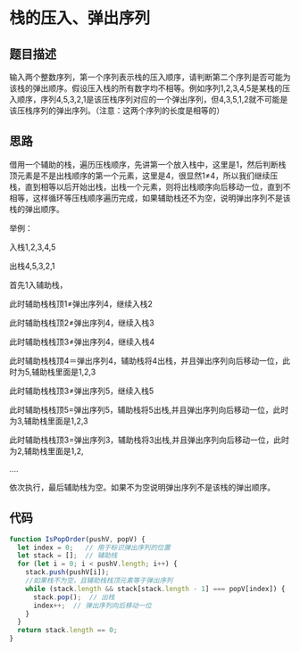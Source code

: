 # 栈的压入、弹出序列

## 题目描述

输入两个整数序列，第一个序列表示栈的压入顺序，请判断第二个序列是否可能为该栈的弹出顺序。假设压入栈的所有数字均不相等。例如序列1,2,3,4,5是某栈的压入顺序，序列4,5,3,2,1是该压栈序列对应的一个弹出序列，但4,3,5,1,2就不可能是该压栈序列的弹出序列。（注意：这两个序列的长度是相等的）

## 思路

借用一个辅助的栈，遍历压栈顺序，先讲第一个放入栈中，这里是1，然后判断栈顶元素是不是出栈顺序的第一个元素，这里是4，很显然1≠4，所以我们继续压栈，直到相等以后开始出栈，出栈一个元素，则将出栈顺序向后移动一位，直到不相等，这样循环等压栈顺序遍历完成，如果辅助栈还不为空，说明弹出序列不是该栈的弹出顺序。

举例：

入栈1,2,3,4,5

出栈4,5,3,2,1

首先1入辅助栈，

此时辅助栈栈顶1≠弹出序列4，继续入栈2

此时辅助栈栈顶2≠弹出序列4，继续入栈3

此时辅助栈栈顶3≠弹出序列4，继续入栈4

此时辅助栈栈顶4＝弹出序列4，辅助栈将4出栈，并且弹出序列向后移动一位，此时为5,辅助栈里面是1,2,3

此时辅助栈栈顶3≠弹出序列5，继续入栈5

此时辅助栈栈顶5=弹出序列5，辅助栈将5出栈,并且弹出序列向后移动一位，此时为3,辅助栈里面是1,2,3

此时辅助栈栈顶3=弹出序列3，辅助栈将3出栈,并且弹出序列向后移动一位，此时为2,辅助栈里面是1,2,

….

依次执行，最后辅助栈为空。如果不为空说明弹出序列不是该栈的弹出顺序。

## 代码

```javascript
function IsPopOrder(pushV, popV) {
  let index = 0;   // 用于标识弹出序列的位置
  let stack = [];  // 辅助栈
  for (let i = 0; i < pushV.length; i++) {
    stack.push(pushV[i]);
    //如果栈不为空，且辅助栈栈顶元素等于弹出序列
    while (stack.length && stack[stack.length - 1] === popV[index]) {
      stack.pop();  // 出栈
      index++;  // 弹出序列向后移动一位
    }
  }
  return stack.length == 0;
}
```

